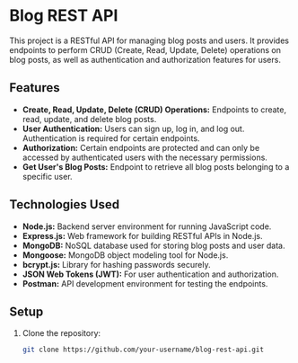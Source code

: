 # Blog REST API

This project is a RESTful API for managing blog posts and users. It provides endpoints to perform CRUD (Create, Read, Update, Delete) operations on blog posts, as well as authentication and authorization features for users.

## Features

- **Create, Read, Update, Delete (CRUD) Operations:** Endpoints to create, read, update, and delete blog posts.
- **User Authentication:** Users can sign up, log in, and log out. Authentication is required for certain endpoints.
- **Authorization:** Certain endpoints are protected and can only be accessed by authenticated users with the necessary permissions.
- **Get User's Blog Posts:** Endpoint to retrieve all blog posts belonging to a specific user.

## Technologies Used

- **Node.js:** Backend server environment for running JavaScript code.
- **Express.js:** Web framework for building RESTful APIs in Node.js.
- **MongoDB:** NoSQL database used for storing blog posts and user data.
- **Mongoose:** MongoDB object modeling tool for Node.js.
- **bcrypt.js:** Library for hashing passwords securely.
- **JSON Web Tokens (JWT):** For user authentication and authorization.
- **Postman:** API development environment for testing the endpoints.

## Setup

1. Clone the repository:

   ```bash
   git clone https://github.com/your-username/blog-rest-api.git
